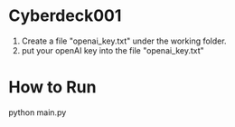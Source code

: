 # Cyberdeck001

1. Create a file "openai_key.txt" under the working folder.  
2. put your openAI key into the file "openai_key.txt"  

# How to Run  
python main.py  
